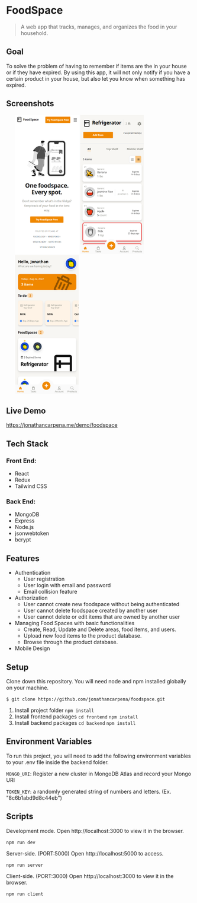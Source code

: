 
# FoodSpace

> A web app that tracks, manages, and organizes the food in your household.

## Goal
To solve the problem of having to remember if items are the in your house or if they have expired. By using this app, it will not only notify if you have a certain product in your house, but also let you know when something has expired.

## Screenshots
<ul style="display:flex flex-direction:column">
<img src="./screenshots/landing.PNG" width="172" height="375" alt="landing"> 
<img src="./screenshots/foodspace.PNG" width="172" height="375" alt="loading">
<img src="./screenshots/user-dashboard.PNG" width="172" height="375" alt="difficulty">    
</ul>


## Live Demo
https://jonathancarpena.me/demo/foodspace


## Tech Stack

### Front End:

- React
- Redux
- Tailwind CSS

### Back End: 
- MongoDB
- Express
- Node.js
- jsonwebtoken
- bcrypt


## Features

- Authentication
    - User registration
    - User login with email and password
    - Email collision feature 
- Authorization
    - User cannot create new foodspace without being authenticated
    - User cannot delete foodspace created by another user
    - User cannot delete or edit items that are owned by another user
- Managing Food Spaces with basic functionalities
    - Create, Read, Update and Delete areas, food items, and users.
    - Upload new food items to the product database.
    - Browse through the product database.
- Mobile Design



## Setup

Clone down this repository. You will need node and npm installed globally on your machine.
```
$ git clone https://github.com/jonathancarpena/foodspace.git
```
1. Install project folder `npm install`
1. Install frontend packages `cd frontend`  `npm install`
1. Install backend packages `cd backend`  `npm install`





    
## Environment Variables

To run this project, you will need to add the following environment variables to your .env file inside the backend folder.

`MONGO_URI`: Register a new cluster in MongoDB Atlas and record your Mongo URI

`TOKEN_KEY`: a randomly generated string of numbers and letters. (Ex. "8c6b1abd9d8c44eb")

## Scripts


Development mode. Open http://localhost:3000 to view it in the browser. 
```
npm run dev
```

Server-side. (PORT:5000) Open http://localhost:5000 to access.
```
npm run server
```

Client-side. (PORT:3000) Open http://localhost:3000 to view it in the browser.
```
npm run client
```


